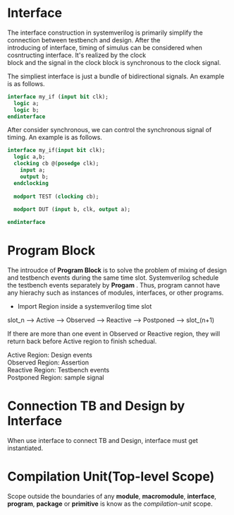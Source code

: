 
# Interface
The interface construction in systemverilog is primarily simplify the connection between testbench and design. After the \
introducing of interface, timing of simulus can be considered when cosntructing interface. It's realized by the clock \
block and the signal in the clock block is synchronous to the clock signal.

The simpliest interface is just a bundle of bidirectional signals. An example is as follows.

```systemverilog
interface my_if (input bit clk);
  logic a;
  logic b;
endinterface
```

After consider synchronous, we can control the synchronous signal of timing. An example is as follows.

```systemverilog
interface my_if(input bit clk);
  logic a,b;
  clocking cb @(posedge clk);
    input a;
    output b;
  endclocking
    
  modport TEST (clocking cb);
  
  modport DUT (input b, clk, output a);

endinterface
```

# Program Block

The introudce of **Program Block** is to solve the problem of mixing of design and testbench events during the same time slot. Systemverilog schedule the testbench events separately by **Progam** . Thus, program cannot have any hierachy such as instances of modules, interfaces, or other programs.

* Import Region inside a systemverilog time slot    

slot_n --> Active --> Observed --> Reactive --> Postponed --> slot_(n+1)

If there are more than one event in Observed or Reactive region, they will return back before Active region to finish schedual.

Active Region: Design events\
Observed Region: Assertion\
Reactive Region: Testbench events\
Postponed Region: sample signal

# Connection TB and Design by Interface

When use interface to connect TB and Design, interface must get instantiated.

# Compilation Unit(Top-level Scope)

Scope outside the boundaries of any **module**, **macromodule**, **interface**, **program**, **package** or **primitive** is know as the *compilation-unit* scope.



